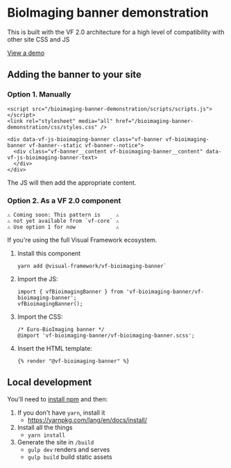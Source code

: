 # BioImaging banner demonstration 

This is built with the VF 2.0 architecture for a high level of compatibility with
other site CSS and JS

[View a demo](https://ebiwd.github.io/bioimaging-banner-demonstration)

## Adding the banner to your site

### Option 1. Manually

```
<script src="/bioimaging-banner-demonstration/scripts/scripts.js"></script>
<link rel="stylesheet" media="all" href="/bioimaging-banner-demonstration/css/styles.css" />
```

```
<div data-vf-js-bioimaging-banner class="vf-banner vf-bioimaging-banner vf-banner--static vf-banner--notice">
  <div class="vf-banner__content vf-bioimaging-banner__content" data-vf-js-bioimaging-banner-text>
  </div>
</div>
```

The JS will then add the appropriate content.

### Option 2. As a VF 2.0 component

```
⚠️ Coming soon: This pattern is     ⚠️
⚠️ not yet available from `vf-core` ⚠️
⚠️ Use option 1 for now             ⚠️
```

If you're using the full Visual Framework ecosystem.

1. Install this component
   ```
   yarn add @visual-framework/vf-bioimaging-banner`
   ```
2. Import the JS:
   ```
   import { vfBioimagingBanner } from 'vf-bioimaging-banner/vf-bioimaging-banner';
   vfBioimagingBanner();
   ```
3. Import the CSS:
   ```
   /* Euro-BioImaging banner */
   @import 'vf-bioimaging-banner/vf-bioimaging-banner.scss';
   ```
4. Insert the HTML template:
   ```
   {% render "@vf-bioimaging-banner" %}
   ```

## Local development

You'll need to [install npm](https://docs.npmjs.com/downloading-and-installing-node-js-and-npm) and then:

1. If you don't have `yarn`, install it
   - https://yarnpkg.com/lang/en/docs/install/
2. Install all the things
   - `yarn install`
3. Generate the site in `/build`
   - `gulp dev` renders and serves
   - `gulp build` build static assets
